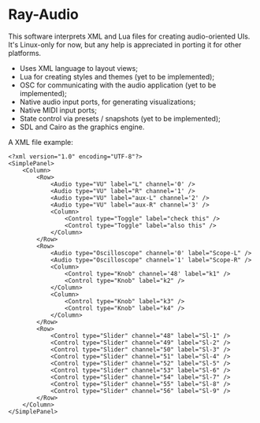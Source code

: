 # Ray-Audio

This software interprets XML and Lua files for creating audio-oriented UIs. It's Linux-only for now, but any help is appreciated in porting it for other platforms.  
  
* Uses XML language to layout views;
* Lua for creating styles and themes (yet to be implemented);
* OSC for communicating with the audio application (yet to be implemented);
* Native audio input ports, for generating visualizations;
* Native MIDI input ports;
* State control via presets / snapshots (yet to be implemented);
* SDL and Cairo as the graphics engine.
  
A XML file example:
```
<?xml version="1.0" encoding="UTF-8"?>
<SimplePanel>
    <Column>
        <Row>
            <Audio type="VU" label="L" channel='0' />
            <Audio type="VU" label="R" channel='1' />
            <Audio type="VU" label="aux-L" channel='2' />
            <Audio type="VU" label="aux-R" channel='3' />
            <Column>
                <Control type="Toggle" label="check this" />
                <Control type="Toggle" label="also this" />
            </Column>
        </Row>
        <Row>
            <Audio type="Oscilloscope" channel='0' label="Scope-L" />
            <Audio type="Oscilloscope" channel='1' label="Scope-R" />
            <Column>
                <Control type="Knob" channel='48' label="k1" />
                <Control type="Knob" label="k2" />
            </Column>
            <Column>
                <Control type="Knob" label="k3" />
                <Control type="Knob" label="k4" />
            </Column>
        </Row>
        <Row>
            <Control type="Slider" channel="48" label="Sl-1" />
            <Control type="Slider" channel="49" label="Sl-2" />
            <Control type="Slider" channel="50" label="Sl-3" />
            <Control type="Slider" channel="51" label="Sl-4" />
            <Control type="Slider" channel="52" label="Sl-5" />
            <Control type="Slider" channel="53" label="Sl-6" />
            <Control type="Slider" channel="54" label="Sl-7" />
            <Control type="Slider" channel="55" label="Sl-8" />
            <Control type="Slider" channel="56" label="Sl-9" />
        </Row>
    </Column>
</SimplePanel>
```

